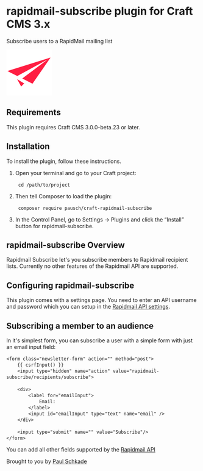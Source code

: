 # rapidmail-subscribe plugin for Craft CMS 3.x

Subscribe users to a RapidMail mailing list

![Screenshot](resources/img/plugin-logo.png)

## Requirements

This plugin requires Craft CMS 3.0.0-beta.23 or later.

## Installation

To install the plugin, follow these instructions.

1. Open your terminal and go to your Craft project:

        cd /path/to/project

2. Then tell Composer to load the plugin:

        composer require pausch/craft-rapidmail-subscribe

3. In the Control Panel, go to Settings → Plugins and click the “Install” button for rapidmail-subscribe.

## rapidmail-subscribe Overview

Rapidmail Subscribe let's you subscribe members to Rapidmail recipient lists. Currently no other features of the Rapidmail API are supported.

## Configuring rapidmail-subscribe

This plugin comes with a settings page. You need to enter an API username and password which you can setup in the [Rapidmail API settings](https://my.rapidmail.de/api/v3/userlist.html).

## Subscribing a member to an audience

In it's simplest form, you can subscribe a user with a simple form with just an email input field:

```
<form class="newsletter-form" action="" method="post">
    {{ csrfInput() }}
    <input type="hidden" name="action" value="rapidmail-subscribe/recipients/subscribe">
    
    <div>
        <label for="emailInput">
            Email:
        </label>
        <input id="emailInput" type="text" name="email" />
    </div>

    <input type="submit" name="" value="Subscribe"/>
</form>
```

You can add all other fields supported by the [Rapidmail API](https://developer.rapidmail.wiki/documentation.html?urls.primaryName=Recipients#/Recipients/post_recipients)

Brought to you by [Paul Schkade](http://www.paulschkade.net)
